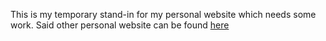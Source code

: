 This is my temporary stand-in for my personal website which needs some work. Said other personal website can be found [here](https://github.com/DarkMattrMaestro/personal-website)